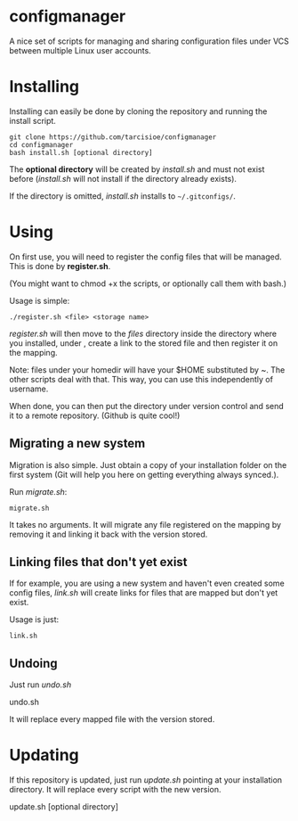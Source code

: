 configmanager
=============

A nice set of scripts for managing and sharing configuration files under VCS between multiple Linux user accounts.

# Installing

Installing can easily be done by cloning the repository and running the install script.

    git clone https://github.com/tarcisioe/configmanager
    cd configmanager
    bash install.sh [optional directory]
    
The **optional directory** will be created by *install.sh* and must not exist before (*install.sh* will not install
if the directory already exists).

If the directory is omitted, *install.sh* installs to `~/.gitconfigs/`.

# Using

On first use, you will need to register the config files that will be managed. This is done by **register.sh**.

(You might want to chmod +x the scripts, or optionally call them with bash.)

Usage is simple:

    ./register.sh <file> <storage name>
    
*register.sh* will then move <file> to the *files* directory inside the directory where you installed, under
<storage name>, create a link to the stored file and then register it on the mapping.

Note: files under your homedir will have your $HOME substituted by ~. The other scripts deal with that. This
way, you can use this independently of username.

When done, you can then put the directory under version control and send it to a remote repository. (Github is quite
cool!)

## Migrating a new system

Migration is also simple. Just obtain a copy of your installation folder on the first system (Git will help you here
on getting everything always synced.).

Run *migrate.sh*:

    migrate.sh
    
It takes no arguments. It will migrate any file registered on the mapping by removing it and linking it back with
the version stored.

## Linking files that don't yet exist

If for example, you are using a new system and haven't even created some config files, *link.sh* will create links for
files that are mapped but don't yet exist.

Usage is just:

    link.sh
    
## Undoing

Just run *undo.sh*

   undo.sh
   
It will replace every mapped file with the version stored.

# Updating

If this repository is updated, just run *update.sh* pointing at your installation directory. It will replace every
script with the new version.

   update.sh [optional directory]
